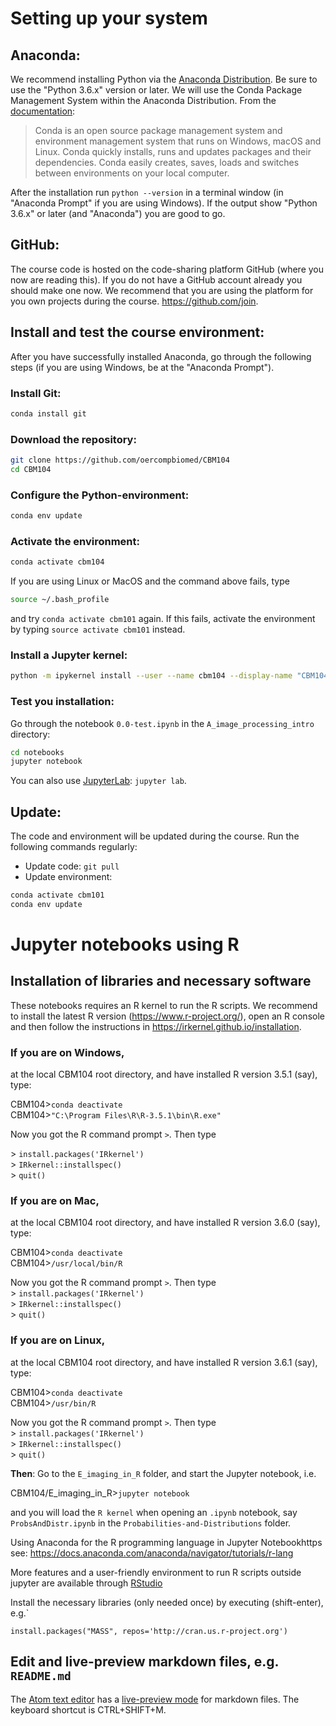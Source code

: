 # Setting up your system

## Anaconda:
We recommend installing Python via the [Anaconda Distribution](https://www.anaconda.com/download). Be sure to use the "Python 3.6.x" version or later. We will use the Conda Package Management System within the Anaconda Distribution. From the [documentation](https://conda.io/docs):
> Conda is an open source package management system and environment management system that runs on Windows, macOS and Linux. Conda quickly installs, runs and updates packages and their dependencies. Conda easily creates, saves, loads and switches between environments on your local computer.

After the installation run `python --version` in a terminal window (in "Anaconda Prompt" if you are using Windows). If the output show "Python 3.6.x" or later (and "Anaconda") you are good to go.

## GitHub:
The course code is hosted on the code-sharing platform GitHub (where you now are reading this). If you do not have a GitHub account already you should make one now. We recommend that you are using the platform for you own projects during the course. https://github.com/join.

## Install and test the course environment:

After you have successfully installed Anaconda, go through the following steps (if you are using Windows, be at the "Anaconda Prompt").

### Install Git:
```bash
conda install git
```
### Download the repository:
```bash
git clone https://github.com/oercompbiomed/CBM104
cd CBM104
```
### Configure the Python-environment:
```bash
conda env update
```

### Activate the environment:
```bash
conda activate cbm104
```
If you are using Linux or MacOS and the command above fails, type
```bash
source ~/.bash_profile
```
and try `conda activate cbm101` again. If this fails, activate the environment by typing `source activate cbm101` instead.

### Install a Jupyter kernel:
```bash
python -m ipykernel install --user --name cbm104 --display-name "CBM104"
```

### Test you installation:
Go through the notebook `0.0-test.ipynb` in the `A_image_processing_intro` directory:
```bash
cd notebooks
jupyter notebook
```
You can also use [JupyterLab](https://github.com/jupyterlab/jupyterlab): `jupyter lab`.

## Update:
The code and environment will be updated during the course. Run the following commands regularly:
* Update code: `git pull`
* Update environment:
```bash
conda activate cbm101
conda env update
```

# Jupyter notebooks using R

## Installation of libraries and necessary software

These notebooks requires an R kernel to run the R scripts. We recommend to install the latest R version (https://www.r-project.org/), open an R console and then follow the instructions in https://irkernel.github.io/installation.

### If you are on **Windows**,

at the local CBM104 root directory, and have installed R version 3.5.1 (say), type:

CBM104>`conda deactivate` <br>
CBM104>`"C:\Program Files\R\R-3.5.1\bin\R.exe"` <br>

Now you got the R command prompt `>`. Then type <br>

  \> `install.packages('IRkernel')` <br>
  \> `IRkernel::installspec()` <br>
  \> `quit()`<br>

### If you are on **Mac**,

at the local CBM104 root directory, and have installed R version 3.6.0 (say), type:

CBM104>`conda deactivate` <br>
CBM104>`/usr/local/bin/R` <br>

Now you got the R command prompt `>`. Then type <br>
  \> `install.packages('IRkernel')` <br>
  \> `IRkernel::installspec()` <br>
  \> `quit()`<br>

### If you are on **Linux**,

at the local CBM104 root directory, and have installed R version 3.6.1 (say), type:

  CBM104>`conda deactivate` <br>
  CBM104>`/usr/bin/R` <br>

Now you got the R command prompt `>`. Then type <br>
    \> `install.packages('IRkernel')` <br>
    \> `IRkernel::installspec()` <br>
    \> `quit()`<br>


**Then**: Go to the `E_imaging_in_R` folder, and start the Jupyter notebook, i.e.

CBM104/E_imaging_in_R>`jupyter notebook`

and you will load the `R kernel` when opening an  `.ipynb`  notebook, say `ProbsAndDistr.ipynb` in the `Probabilities-and-Distributions` folder.



Using Anaconda for the R programming language in Jupyter Notebookhttps see: https://docs.anaconda.com/anaconda/navigator/tutorials/r-lang

More features and a user-friendly environment to run R scripts outside jupyter are available through [RStudio](https://www.rstudio.com)

Install the necessary libraries (only needed once) by executing (shift-enter), e.g.`

`install.packages("MASS", repos='http://cran.us.r-project.org')`

## Edit and live-preview markdown files, e.g. `README.md`

The [Atom text editor](https://atom.io)  has a [live-preview mode](https://github.com/atom/markdown-preview) for markdown files. The keyboard shortcut is CTRL+SHIFT+M.
